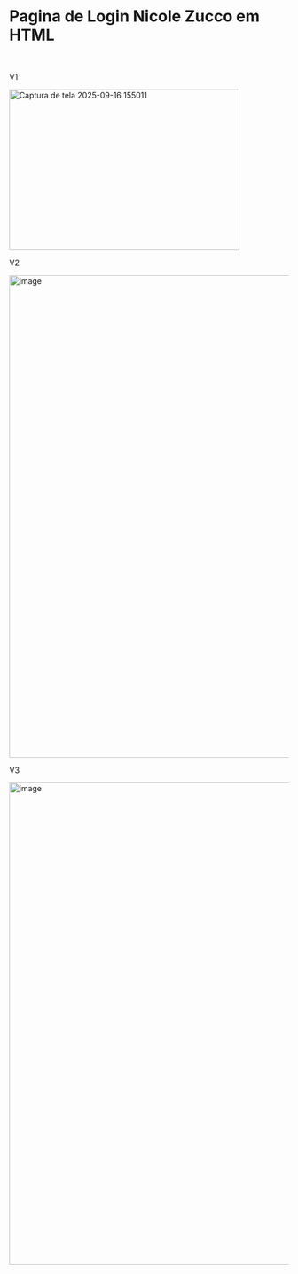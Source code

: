 <h1> Pagina de Login Nicole Zucco em HTML </h1>
<br> 
<p>V1</p>
<img width="415" height="290" alt="Captura de tela 2025-09-16 155011" src="https://github.com/user-attachments/assets/8be147b4-3a79-42dd-8c08-9b8e3cf8188a" />
<br>
<P>V2</P>
<img width="1839" height="870" alt="image" src="https://github.com/user-attachments/assets/d38194ec-0f86-4c9b-a36b-4be0293d283b" />
<P>V3</P>
<img width="1839" height="870" alt="image" src="https://github.com/user-attachments/assets/a27523a4-6959-4f3e-b159-b2493d751f85" />
